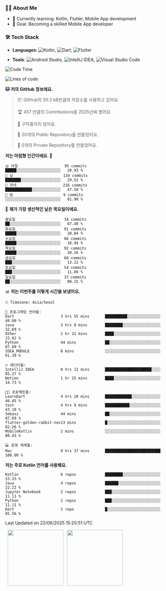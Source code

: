 ### 👨‍💻 About Me
- 🌱 Currently learning: Kotlin, Flutter, Mobile App development
- 🎯 Goal: Becoming a skilled Mobile App developer

### 🛠 Tech Stack
- **Languages**: ![Kotlin](https://img.shields.io/badge/Kotlin-0095D5?style=flat-square&logo=kotlin&logoColor=white), ![Dart](https://img.shields.io/badge/Dart-0175C2?style=flat-square&logo=dart&logoColor=white), ![Flutter](https://img.shields.io/badge/Flutter-02569B?style=flat-square&logo=flutter&logoColor=white)

- **Tools**:
![Android Studio](https://img.shields.io/badge/Android%20Studio-3DDC84?style=flat-square&logo=android-studio&logoColor=white), 
![IntelliJ IDEA](https://img.shields.io/badge/IntelliJ%20IDEA-000000?style=flat-square&logo=intellij-idea&logoColor=white), 
![Visual Studio Code](https://img.shields.io/badge/VS%20Code-007ACC?style=flat-square&logo=visual-studio-code&logoColor=white)

<!--START_SECTION:waka-->
![Code Time](http://img.shields.io/badge/Code%20Time-180%20hrs%2040%20mins-blue)

![Lines of code](https://img.shields.io/badge/%EC%A0%80%EB%8A%94%20%EC%97%AC%ED%83%9C%EA%B9%8C%EC%A7%80%20-279.6%20thousand%20%EC%A4%84%EC%9D%98%20%EC%BD%94%EB%93%9C%EB%A5%BC%20%EC%9E%91%EC%84%B1%ED%96%88%EC%96%B4%EC%9A%94.-blue)

**🐱 저의 GitHub 정보에요.** 

> 📦 GitHub의 50.3 kB만큼의 저장소를 사용하고 있어요. 
 > 
> 🏆 457 만큼의 Contributions을 2025년에 했어요
 > 
> 🚫 구직중이지 않아요.
 > 
> 📜 20개의 Public Repository를 만들었어요. 
 > 
> 🔑 0개의 Private Repository를 만들었어요. 
 > 
**저는 아침형 인간이에요. 🐤** 

```text
🌞 아침                     95 commits          █████░░░░░░░░░░░░░░░░░░░░   20.93 % 
🌆 낮　                     134 commits         ███████░░░░░░░░░░░░░░░░░░   29.52 % 
🌃 저녁                     216 commits         ████████████░░░░░░░░░░░░░   47.58 % 
🌙 밤　                     9 commits           ░░░░░░░░░░░░░░░░░░░░░░░░░   01.98 % 
```
📅 **제가 가장 생산적인 날은 목요일이에요.** 

```text
월요일                      34 commits          ██░░░░░░░░░░░░░░░░░░░░░░░   07.49 % 
화요일                      91 commits          █████░░░░░░░░░░░░░░░░░░░░   20.04 % 
수요일                      86 commits          █████░░░░░░░░░░░░░░░░░░░░   18.94 % 
목요일                      92 commits          █████░░░░░░░░░░░░░░░░░░░░   20.26 % 
금요일                      60 commits          ███░░░░░░░░░░░░░░░░░░░░░░   13.22 % 
토요일                      54 commits          ███░░░░░░░░░░░░░░░░░░░░░░   11.89 % 
일요일                      37 commits          ██░░░░░░░░░░░░░░░░░░░░░░░   08.15 % 
```


📊 **저는 이번주를 이렇게 시간을 보냈어요.** 

```text
🕑︎ Timezone: Asia/Seoul

💬 프로그래밍 언어들: 
Dart                     3 hrs 55 mins       ██████████░░░░░░░░░░░░░░░   40.80 % 
Java                     3 hrs 8 mins        ████████░░░░░░░░░░░░░░░░░   32.69 % 
Other                    1 hr 31 mins        ████░░░░░░░░░░░░░░░░░░░░░   15.82 % 
Python                   44 mins             ██░░░░░░░░░░░░░░░░░░░░░░░   07.69 % 
IDEA_MODULE              8 mins              ░░░░░░░░░░░░░░░░░░░░░░░░░   01.39 % 

🔥 에디터들: 
IntelliJ IDEA            8 hrs 12 mins       █████████████████████░░░░   85.27 % 
Notion                   1 hr 25 mins        ████░░░░░░░░░░░░░░░░░░░░░   14.73 % 

🐱‍💻 프로젝트들: 
LearnDart                4 hrs 28 mins       ████████████░░░░░░░░░░░░░   46.45 % 
test                     4 hrs 9 mins        ███████████░░░░░░░░░░░░░░   43.10 % 
Sebasi                   44 mins             ██░░░░░░░░░░░░░░░░░░░░░░░   07.69 % 
flutter-golden-rabbit-nov13 mins             █░░░░░░░░░░░░░░░░░░░░░░░░   02.26 % 
MobileKotlin             2 mins              ░░░░░░░░░░░░░░░░░░░░░░░░░   00.43 % 

💻 운영 체제들: 
Mac                      9 hrs 37 mins       █████████████████████████   100.00 % 
```

**저는 주로 Kotlin 언어를 사용해요.** 

```text
Kotlin                   6 repos             ████████░░░░░░░░░░░░░░░░░   33.33 % 
Java                     4 repos             ██████░░░░░░░░░░░░░░░░░░░   22.22 % 
Jupyter Notebook         2 repos             ███░░░░░░░░░░░░░░░░░░░░░░   11.11 % 
Python                   2 repos             ███░░░░░░░░░░░░░░░░░░░░░░   11.11 % 
Dart                     1 repo              █░░░░░░░░░░░░░░░░░░░░░░░░   05.56 % 
```




 Last Updated on 22/06/2025 15:20:51 UTC
<!--END_SECTION:waka-->

<p>
  <img height="180em" src="https://github-readme-stats.vercel.app/api?username=JongHyun070105&show_icons=true&include_all_commits=true&bg_color=0d1117&title_color=ffffff&text_color=c9d1d9&icon_color=79ff97">
  <img height="180em" src="https://github-readme-stats.vercel.app/api/top-langs/?username=JongHyun070105&layout=compact&langs_count=4&bg_color=0d1117&title_color=ffffff&text_color=c9d1d9&hide=php,jupyter%20notebook&hide_repo=EcoStep,mimir,git-session">
</p>
